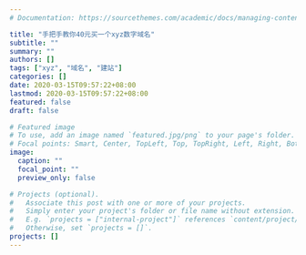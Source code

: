 ```yaml
---
# Documentation: https://sourcethemes.com/academic/docs/managing-content/

title: "手把手教你40元买一个xyz数字域名"
subtitle: ""
summary: ""
authors: []
tags: ["xyz", "域名", "建站"]
categories: []
date: 2020-03-15T09:57:22+08:00
lastmod: 2020-03-15T09:57:22+08:00
featured: false
draft: false

# Featured image
# To use, add an image named `featured.jpg/png` to your page's folder.
# Focal points: Smart, Center, TopLeft, Top, TopRight, Left, Right, BottomLeft, Bottom, BottomRight.
image:
  caption: ""
  focal_point: ""
  preview_only: false

# Projects (optional).
#   Associate this post with one or more of your projects.
#   Simply enter your project's folder or file name without extension.
#   E.g. `projects = ["internal-project"]` references `content/project/deep-learning/index.md`.
#   Otherwise, set `projects = []`.
projects: []
---
```

